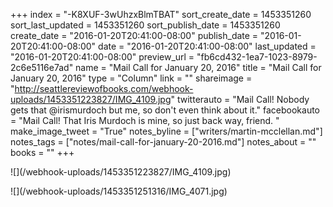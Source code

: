 +++
index = "-K8XUF-3wUhzxBlmTBAT"
sort_create_date = 1453351260
sort_last_updated = 1453351260
sort_publish_date = 1453351260
create_date = "2016-01-20T20:41:00-08:00"
publish_date = "2016-01-20T20:41:00-08:00"
date = "2016-01-20T20:41:00-08:00"
last_updated = "2016-01-20T20:41:00-08:00"
preview_url = "fb6cd432-1ea7-1023-8979-2c6e5116e7ad"
name = "Mail Call for January 20, 2016"
title = "Mail Call for January 20, 2016"
type = "Column"
link = ""
shareimage = "http://seattlereviewofbooks.com/webhook-uploads/1453351223827/IMG_4109.jpg"
twitterauto = "Mail Call! Nobody gets that @irismurdoch but me, so don't even think about it."
facebookauto = "Mail Call! That Iris Murdoch is mine, so just back way, friend. "
make_image_tweet = "True"
notes_byline = ["writers/martin-mcclellan.md"]
notes_tags = ["notes/mail-call-for-january-20-2016.md"]
notes_about = ""
books = ""
+++
<p class="image">![](/webhook-uploads/1453351223827/IMG_4109.jpg)</p>

<p class="image">![](/webhook-uploads/1453351251316/IMG_4071.jpg)</p>